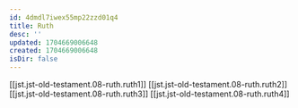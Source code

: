 ```yaml
---
id: 4dmdl7iwex55mp22zzd01q4
title: Ruth
desc: ''
updated: 1704669006648
created: 1704669006648
isDir: false
---
```

[[jst.jst-old-testament.08-ruth.ruth1]]
[[jst.jst-old-testament.08-ruth.ruth2]]
[[jst.jst-old-testament.08-ruth.ruth3]]
[[jst.jst-old-testament.08-ruth.ruth4]]
